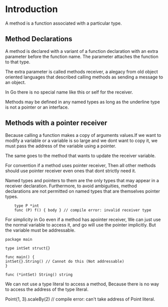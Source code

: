 # Introduction

A method is a function associated with a particular type.

## Method Declarations

A method is declared with a variant of a function declaration with an extra parameter before the function name. The parameter attaches the function to that type.

The extra parameter is called methods receiver, a alegacy from old object oriented languages that described calling methods as sending a message to an object.

In Go there is no special name like this or self for the receiver.

Methods may be defined in any named types as long as the underline type is not a pointer or an interface.

## Methods with a pointer receiver

Because calling a function makes a copy of arguments values.If we want to modify a variable or a  variable is so large and we dont want to copy it, we must pass the address of the variable using a pointer.

The same goes to the method that wants to update the receiver variable.

For convention if a method uses pointer receiver, Then all other methods should use pointer receiver even ones that dont strictly need it.

Named types and pointers to them are the only types that may appear in a
receiver declaration. Furthermore, to avoid ambiguities, method declarations are not permitted on named types that are themselves pointer types.

``` golang
    type P *int
    func (P) f() { body } // compile error: invalid receiver type
```

For simplicity in Go even if a method has apointer receiver, We can just use the normal variable to access it, and go will use the pointer implicitly.
But the variable must be addressable.

```golang
package main

type intSet struct{}

func main() {
intSet{}.String() // Cannot do this (Not addressable)
}

func (*intSet) String() string

```

We can not use a type literal to access a method, Because there is no way to access the address of the type literal.

Point{1, 3}.scaleBy(2) // compile error: can't take address of Point literal.
